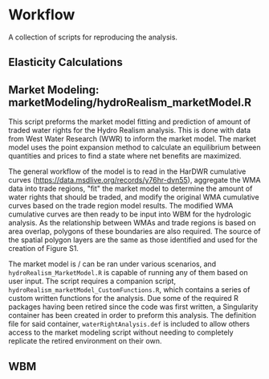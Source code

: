 # Workflow
A collection of scripts for reproducing the analysis.

## Elasticity Calculations


## Market Modeling: marketModeling/hydroRealism_marketModel.R
This script preforms the market model fitting and prediction of amount of traded water rights for the Hydro Realism analysis. This is done with data from West Water Research (WWR) to inform the market model. The market model uses the point expansion method to calculate an equilibrium between quantities and prices to find a state where net benefits are maximized.

The general workflow of the model is to read in the HarDWR cumulative curves (https://data.msdlive.org/records/y76hr-dvn55), aggregate the WMA data into trade regions, "fit" the market model to determine the amount of water rights that should be traded, and modify the original WMA cumulative curves based on the trade region model results. The modified WMA cumulative curves are then ready to be input into WBM for the hydrologic analysis. As the relationship between WMAs and trade regions is based on area overlap, polygons of these boundaries are also required. The source of the spatial polygon layers are the same as those identified and used for the creation of Figure S1.

The market model is / can be ran under various scenarios, and `hydroRealism_MarketModel.R` is capable of running any of them based on user input. The script requires a companion script, `hydroRealism_marketModel_CustomFunctions.R`, which contains a series of custom written functions for the analysis. Due some of the required R packages having been retired since the code was first written, a Singularity container has been created in order to preform this analysis. The definition file for said container, `waterRightAnalysis.def` is included to allow others access to the market modeling script without needing to completely replicate the retired environment on their own.

## WBM
